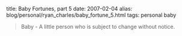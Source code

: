 title: Baby Fortunes, part 5
date: 2007-02-04
alias: blog/personal/ryan_charles/baby_fortune_5.html
tags: personal baby

> Baby - A little person who is subject to change without notice.

